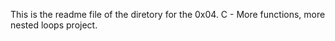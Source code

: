 This is the readme file of the diretory for the 0x04. C - More functions, more nested loops project.
